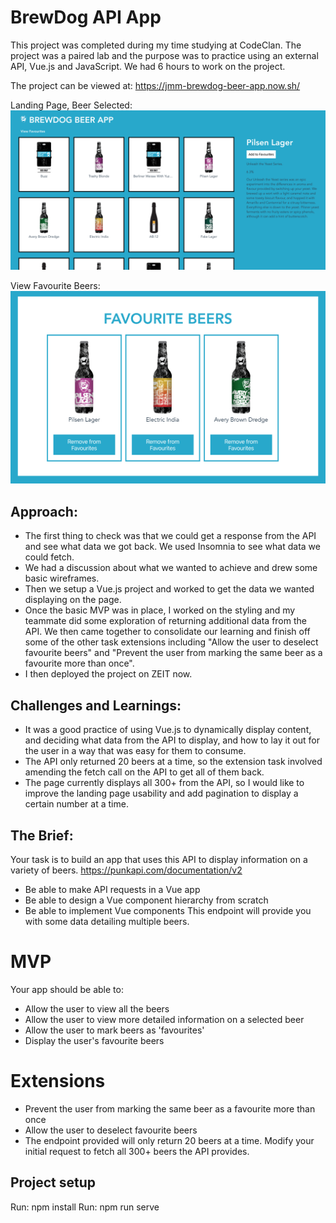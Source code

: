 # BrewDog API App

This project was completed during my time studying at CodeClan. The project was a paired lab and the purpose was to practice using an external API, Vue.js and JavaScript. We had 6 hours to work on the project.

The project can be viewed at: https://jmm-brewdog-beer-app.now.sh/

Landing Page, Beer Selected:
![Image of Landing Page](ViewBeers.png)

View Favourite Beers:
![Image of Favourites](FaveBeers.png)

## Approach:
- The first thing to check was that we could get a response from the API and see what data we got back. We used Insomnia to see what data we could fetch.
- We had a discussion about what we wanted to achieve and drew some basic wireframes.
- Then we setup a Vue.js project and worked to get the data we wanted displaying on the page.
- Once the basic MVP was in place, I worked on the styling and my teammate did some exploration of returning additional data from the API. We then came together to consolidate our learning and finish off some of the other task extensions including "Allow the user to deselect favourite beers" and "Prevent the user from marking the same beer as a favourite more than once".
- I then deployed the project on ZEIT now.

## Challenges and Learnings:
- It was a good practice of using Vue.js to dynamically display content, and deciding what data from the API to display, and how to lay it out for the user in a way that was easy for them to consume.
- The API only returned 20 beers at a time, so the extension task involved amending the fetch call on the API to get all of them back.
- The page currently displays all 300+ from the API, so I would like to improve the landing page usability and add pagination to display a certain number at a time.

## The Brief:
Your task is to build an app that uses this API to display information on a variety of beers.
https://punkapi.com/documentation/v2
- Be able to make API requests in a Vue app
- Be able to design a Vue component hierarchy from scratch
- Be able to implement Vue components
This endpoint will provide you with some data detailing multiple beers.

# MVP
Your app should be able to:

- Allow the user to view all the beers
- Allow the user to view more detailed information on a selected beer
- Allow the user to mark beers as 'favourites'
- Display the user's favourite beers

# Extensions
- Prevent the user from marking the same beer as a favourite more than once
- Allow the user to deselect favourite beers
- The endpoint provided will only return 20 beers at a time. Modify your initial request to fetch all 300+ beers the API provides.

## Project setup
Run: npm install
Run: npm run serve
